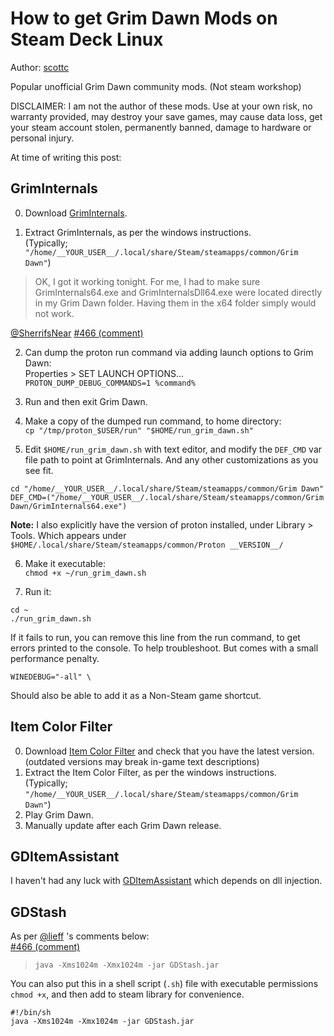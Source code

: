 # How to get Grim Dawn Mods on Steam Deck Linux

Author: [scottc](https://github.com/scottc)

Popular unofficial Grim Dawn community mods. (Not steam workshop)

DISCLAIMER: I am not the author of these mods. Use at your own risk, no warranty provided, may destroy your save games, may cause data loss, get your steam account stolen, permanently banned, damage to hardware or personal injury.

At time of writing this post:

## GrimInternals

0.  Download [GrimInternals](http://www.grimdawn.com/forums/showthread.php?t=53629).
    
1.  Extract GrimInternals, as per the windows instructions.  
    (Typically; `"/home/__YOUR_USER__/.local/share/Steam/steamapps/common/Grim Dawn"`)
    

> OK, I got it working tonight. For me, I had to make sure GrimInternals64.exe and GrimInternalsDll64.exe were located directly in my Grim Dawn folder. Having them in the x64 folder simply would not work.

[@SherrifsNear](https://github.com/SherrifsNear) [#466 (comment)](https://github.com/ValveSoftware/Proton/issues/466#issuecomment-503800017)

2.  Can dump the proton run command via adding launch options to Grim Dawn:  
    Properties > SET LAUNCH OPTIONS...  
    `PROTON_DUMP_DEBUG_COMMANDS=1 %command%`
    
3.  Run and then exit Grim Dawn.
    
4.  Make a copy of the dumped run command, to home directory:  
    `cp "/tmp/proton_$USER/run" "$HOME/run_grim_dawn.sh"`
    
5.  Edit `$HOME/run_grim_dawn.sh` with text editor, and modify the `DEF_CMD` var file path to point at GrimInternals. And any other customizations as you see fit.
    

```
cd "/home/__YOUR_USER__/.local/share/Steam/steamapps/common/Grim Dawn"
DEF_CMD=("/home/__YOUR_USER__/.local/share/Steam/steamapps/common/Grim Dawn/GrimInternals64.exe")
```

**Note:** I also explicitly have the version of proton installed, under Library > Tools. Which appears under `$HOME/.local/share/Steam/steamapps/common/Proton __VERSION__/`

6.  Make it executable:  
    `chmod +x ~/run_grim_dawn.sh`
    
7.  Run it:
    

```
cd ~
./run_grim_dawn.sh
```

If it fails to run, you can remove this line from the run command, to get errors printed to the console. To help troubleshoot. But comes with a small performance penalty.

```
WINEDEBUG="-all" \
```

Should also be able to add it as a Non-Steam game shortcut.

## Item Color Filter

0.  Download [Item Color Filter](http://www.grimdawn.com/forums/showthread.php?t=63773&page=15#post718407) and check that you have the latest version.  
    (outdated versions may break in-game text descriptions)
1.  Extract the Item Color Filter, as per the windows instructions.  
    (Typically; `"/home/__YOUR_USER__/.local/share/Steam/steamapps/common/Grim Dawn"`)
2.  Play Grim Dawn.
3.  Manually update after each Grim Dawn release.

## GDItemAssistant

I haven't had any luck with [GDItemAssistant](http://www.grimdawn.com/forums/showthread.php?t=35240) which depends on dll injection.

## GDStash

As per [@lieff](https://github.com/lieff) 's comments below:  
[#466 (comment)](https://github.com/ValveSoftware/Proton/issues/466#issuecomment-483631990)

> `java -Xms1024m -Xmx1024m -jar GDStash.jar`

You can also put this in a shell script (`.sh`) file with executable permissions `chmod +x`, and then add to steam library for convenience.

```
#!/bin/sh
java -Xms1024m -Xmx1024m -jar GDStash.jar
```